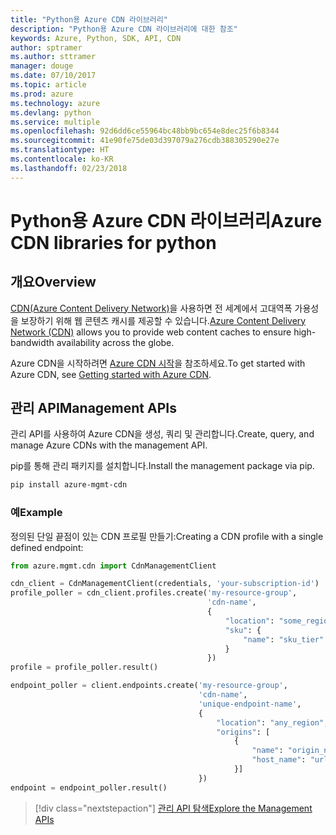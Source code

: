 ```yaml
---
title: "Python용 Azure CDN 라이브러리"
description: "Python용 Azure CDN 라이브러리에 대한 참조"
keywords: Azure, Python, SDK, API, CDN
author: sptramer
ms.author: sttramer
manager: douge
ms.date: 07/10/2017
ms.topic: article
ms.prod: azure
ms.technology: azure
ms.devlang: python
ms.service: multiple
ms.openlocfilehash: 92d6dd6ce55964bc48bb9bc654e8dec25f6b8344
ms.sourcegitcommit: 41e90fe75de03d397079a276cdb388305290e27e
ms.translationtype: HT
ms.contentlocale: ko-KR
ms.lasthandoff: 02/23/2018
---
```

# <a name="azure-cdn-libraries-for-python"></a><span data-ttu-id="aa2fc-104">Python용 Azure CDN 라이브러리</span><span class="sxs-lookup"><span data-stu-id="aa2fc-104">Azure CDN libraries for python</span></span>

## <a name="overview"></a><span data-ttu-id="aa2fc-105">개요</span><span class="sxs-lookup"><span data-stu-id="aa2fc-105">Overview</span></span>

<span data-ttu-id="aa2fc-106">[CDN(Azure Content Delivery Network)](https://docs.microsoft.com/en-us/azure/cdn/cdn-overview)을 사용하면 전 세계에서 고대역폭 가용성을 보장하기 위해 웹 콘텐츠 캐시를 제공할 수 있습니다.</span><span class="sxs-lookup"><span data-stu-id="aa2fc-106">[Azure Content Delivery Network (CDN)](https://docs.microsoft.com/en-us/azure/cdn/cdn-overview) allows you to provide web content caches to ensure high-bandwidth availability across the globe.</span></span>

<span data-ttu-id="aa2fc-107">Azure CDN을 시작하려면 [Azure CDN 시작](https://docs.microsoft.com/en-us/azure/cdn/cdn-create-new-endpoint)을 참조하세요.</span><span class="sxs-lookup"><span data-stu-id="aa2fc-107">To get started with Azure CDN, see [Getting started with Azure CDN](https://docs.microsoft.com/en-us/azure/cdn/cdn-create-new-endpoint).</span></span>

## <a name="management-apis"></a><span data-ttu-id="aa2fc-108">관리 API</span><span class="sxs-lookup"><span data-stu-id="aa2fc-108">Management APIs</span></span>

<span data-ttu-id="aa2fc-109">관리 API를 사용하여 Azure CDN을 생성, 쿼리 및 관리합니다.</span><span class="sxs-lookup"><span data-stu-id="aa2fc-109">Create, query, and manage Azure CDNs with the management API.</span></span>

<span data-ttu-id="aa2fc-110">pip를 통해 관리 패키지를 설치합니다.</span><span class="sxs-lookup"><span data-stu-id="aa2fc-110">Install the management package via pip.</span></span>

```bash
pip install azure-mgmt-cdn
```

### <a name="example"></a><span data-ttu-id="aa2fc-111">예</span><span class="sxs-lookup"><span data-stu-id="aa2fc-111">Example</span></span>

<span data-ttu-id="aa2fc-112">정의된 단일 끝점이 있는 CDN 프로필 만들기:</span><span class="sxs-lookup"><span data-stu-id="aa2fc-112">Creating a CDN profile with a single defined endpoint:</span></span>

```python
from azure.mgmt.cdn import CdnManagementClient

cdn_client = CdnManagementClient(credentials, 'your-subscription-id')
profile_poller = cdn_client.profiles.create('my-resource-group',
                                            'cdn-name',
                                            {
                                                "location": "some_region", 
                                                "sku": {
                                                    "name": "sku_tier"
                                                } 
                                            })
profile = profile_poller.result()

endpoint_poller = client.endpoints.create('my-resource-group',
                                          'cdn-name',
                                          'unique-endpoint-name', 
                                          { 
                                              "location": "any_region", 
                                              "origins": [
                                                  {
                                                      "name": "origin_name", 
                                                      "host_name": "url"
                                                  }]
                                          })
endpoint = endpoint_poller.result()
```

> [!div class="nextstepaction"]
> [<span data-ttu-id="aa2fc-113">관리 API 탐색</span><span class="sxs-lookup"><span data-stu-id="aa2fc-113">Explore the Management APIs</span></span>](/python/api/overview/azure/cdn/management)
